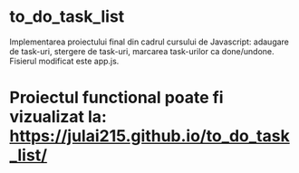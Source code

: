 # to_do_task_list
Implementarea proiectului final din cadrul cursului de Javascript: adaugare de task-uri, stergere de task-uri, marcarea task-urilor ca done/undone. Fisierul modificat este app.js. 

# Proiectul functional poate fi vizualizat la: https://julai215.github.io/to_do_task_list/

